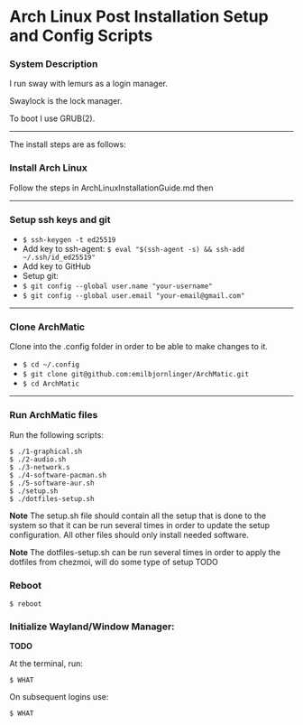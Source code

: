 # Arch Linux Post Installation Setup and Config Scripts

### System Description
I run sway with lemurs as a login manager.

Swaylock is the lock manager.

To boot I use GRUB(2).

---

The install steps are as follows:

### Install Arch Linux

Follow the steps in ArchLinuxInstallationGuide.md then

---

### Setup ssh keys and git

- `$ ssh-keygen -t ed25519`
- Add key to ssh-agent: `$ eval "$(ssh-agent -s) && ssh-add ~/.ssh/id_ed25519"`
- Add key to GitHub
- Setup git:
- `$ git config --global user.name "your-username"`
- `$ git config --global user.email "your-email@gmail.com"`

---

### Clone ArchMatic
Clone into the .config folder in order to be able to make changes to it.

- `$ cd ~/.config`
- `$ git clone git@github.com:emilbjornlinger/ArchMatic.git`
- `$ cd ArchMatic`

---

### Run ArchMatic files
Run the following scripts:

    $ ./1-graphical.sh
    $ ./2-audio.sh 
    $ ./3-network.s
    $ ./4-software-pacman.sh
    $ ./5-software-aur.sh
    $ ./setup.sh
    $ ./dotfiles-setup.sh

**Note** The setup.sh file should contain all the setup that is done to the system so that it can be run several times in order to update the setup configuration. All other files should only install needed software.

**Note** The dotfiles-setup.sh can be run several times in order to apply the dotfiles from chezmoi, will do some type of setup TODO

### Reboot

`$ reboot`

### Initialize Wayland/Window Manager:

**TODO**

At the terminal, run:

`$ WHAT`

On subsequent logins use:

`$ WHAT`
